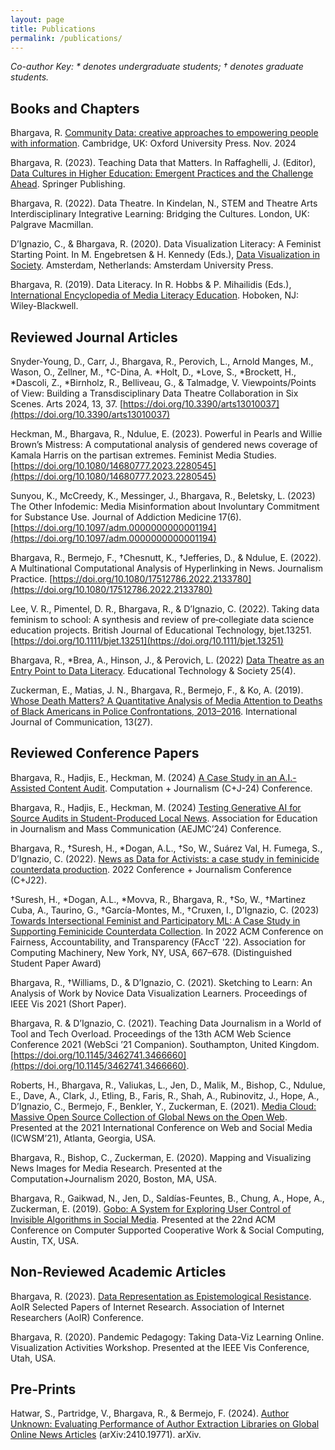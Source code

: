 ```yaml
---
layout: page
title: Publications
permalink: /publications/
---
```


_Co-author Key: * denotes undergraduate students; † denotes graduate students._

## Books and Chapters 

Bhargava, R. [Community Data: creative approaches to empowering people with information](https://global.oup.com/academic/product/community-data-9780198911630). Cambridge, UK: Oxford University Press. Nov. 2024 

Bhargava, R. (2023). Teaching Data that Matters. In Raffaghelli, J. (Editor), [Data Cultures in Higher Education: Emergent Practices and the Challenge Ahead](https://link.springer.com/book/10.1007/978-3-031-24193-2). Springer Publishing.

Bhargava, R. (2022). Data Theatre. In Kindelan, N., STEM and Theatre Arts Interdisciplinary Integrative Learning: Bridging the Cultures. London, UK: Palgrave Macmillan.

D’Ignazio, C., & Bhargava, R. (2020). Data Visualization Literacy: A Feminist Starting Point. In M. Engebretsen & H. Kennedy (Eds.), [Data Visualization in Society](https://www.aup.nl/en/book/9789463722902/data-visualization-in-society). Amsterdam, Netherlands: Amsterdam University Press.

Bhargava, R. (2019). Data Literacy. In R. Hobbs & P. Mihailidis (Eds.), [International Encyclopedia of Media Literacy Education](https://onlinelibrary.wiley.com/doi/book/10.1002/9781118978238). Hoboken, NJ: Wiley-Blackwell.

## Reviewed Journal Articles

Snyder-Young, D., Carr, J., Bhargava, R., Perovich, L., Arnold Manges, M., Wason, O., Zellner, M., †C-Dina, A. *Holt, D., *Love, S., *Brockett, H., *Dascoli, Z., *Birnholz, R., Belliveau, G., & Talmadge, V. Viewpoints/Points of View: Building a Transdisciplinary Data Theatre Collaboration in Six Scenes. Arts 2024, 13, 37. [https://doi.org/10.3390/arts13010037](https://doi.org/10.3390/arts13010037)

Heckman, M., Bhargava, R., Ndulue, E. (2023). Powerful in Pearls and Willie Brown’s Mistress: A computational analysis of gendered news coverage of Kamala Harris on the partisan extremes. Feminist Media Studies. [https://doi.org/10.1080/14680777.2023.2280545](https://doi.org/10.1080/14680777.2023.2280545)

Sunyou, K., McCreedy, K., Messinger, J., Bhargava, R., Beletsky, L. (2023) The Other Infodemic: Media Misinformation about Involuntary Commitment for Substance Use. Journal of Addiction Medicine 17(6). [https://doi.org/10.1097/adm.0000000000001194](https://doi.org/10.1097/adm.0000000000001194)

Bhargava, R., Bermejo, F., †Chesnutt, K., †Jefferies, D., & Ndulue, E. (2022). A Multinational Computational Analysis of Hyperlinking in News. Journalism Practice. [https://doi.org/10.1080/17512786.2022.2133780](https://doi.org/10.1080/17512786.2022.2133780)

Lee, V. R., Pimentel, D. R., Bhargava, R., & D’Ignazio, C. (2022). Taking data feminism to school: A synthesis and review of pre‐collegiate data science education projects. British Journal of Educational Technology, bjet.13251. [https://doi.org/10.1111/bjet.13251](https://doi.org/10.1111/bjet.13251)

Bhargava, R., *Brea, A., Hinson, J., & Perovich, L. (2022) [Data Theatre as an Entry Point to Data Literacy](https://www.j-ets.net/collection/published-issues/25_4). Educational Technology & Society 25(4). 

Zuckerman, E., Matias, J. N., Bhargava, R., Bermejo, F., & Ko, A. (2019). [Whose Death Matters? A Quantitative Analysis of Media Attention to Deaths of Black Americans in Police Confrontations, 2013–2016](https://ijoc.org/index.php/ijoc/article/view/8782). International Journal of Communication, 13(27).

## Reviewed Conference Papers

Bhargava, R., Hadjis, E., Heckman, M. (2024) [A Case Study in an A.I.-Assisted Content Audit](https://cplusj2024.github.io/papers/CJ_2024_paper_36.pdf). Computation + Journalism (C+J-24) Conference.

Bhargava, R., Hadjis, E., Heckman, M. (2024) [Testing Generative AI for Source Audits in Student-Produced Local News](http://doi.org/10.31235/osf.io/7hc2d). Association for Education in Journalism and Mass Communication (AEJMC’24) Conference. 

Bhargava, R., †Suresh, H., *Dogan, A.L., †So, W., Suárez Val, H. Fumega, S., D’Ignazio, C. (2022). [News as Data for Activists: a case study in feminicide counterdata production](https://api-web.dataplusfeminism.mit.edu/uploads/a1df3e3809e843c4a6a0d86e5b579889.pdf). 2022 Conference + Journalism Conference (C+J22).

†Suresh, H., *Dogan, A.L., *Movva, R., Bhargava, R., †So, W., †Martinez Cuba, A., Taurino, G., †García-Montes, M., †Cruxen, I., D’Ignazio, C. (2023) [Towards Intersectional Feminist and Participatory ML: A Case Study in Supporting Feminicide Counterdata Collection](https://dl.acm.org/doi/10.1145/3531146.3533132). In 2022 ACM Conference on Fairness, Accountability, and Transparency (FAccT '22). Association for Computing Machinery, New York, NY, USA, 667–678. (Distinguished Student Paper Award)

Bhargava, R., †Williams, D., & D’Ignazio, C. (2021). Sketching to Learn: An Analysis of Work by Novice Data Visualization Learners. Proceedings of IEEE Vis 2021 (Short Paper).

Bhargava, R. & D’Ignazio, C. (2021). Teaching Data Journalism in a World of Tool and Tech Overload. Proceedings of the 13th ACM Web Science Conference 2021 (WebSci ’21 Companion). Southampton, United Kingdom. [https://doi.org/10.1145/3462741.3466660](https://doi.org/10.1145/3462741.3466660).

Roberts, H., Bhargava, R., Valiukas, L., Jen, D., Malik, M., Bishop, C., Ndulue, E., Dave, A., Clark, J., Etling, B., Faris, R., Shah, A., Rubinovitz, J., Hope, A., D’Ignazio, C., Bermejo, F., Benkler, Y., Zuckerman, E. (2021). [Media Cloud: Massive Open Source Collection of Global News on the Open Web](https://arxiv.org/abs/2104.03702). Presented at the 2021 International Conference on Web and Social Media (ICWSM’21), Atlanta, Georgia, USA.

Bhargava, R., Bishop, C., Zuckerman, E. (2020). Mapping and Visualizing News Images for Media Research. Presented at the Computation+Journalism 2020, Boston, MA, USA.

Bhargava, R., Gaikwad, N., Jen, D., Saldías-Feuntes, B., Chung, A., Hope, A., Zuckerman, E. (2019). [Gobo: A System for Exploring User Control of Invisible Algorithms in Social Media](https://www.semanticscholar.org/paper/Gobo%3A-A-System-for-Exploring-User-Control-of-in-Bhargava-Chung/16b79ac8b287af4cefec5ae1c569afd34c3d8981). Presented at the 22nd ACM Conference on Computer Supported Cooperative Work & Social Computing, Austin, TX, USA.

## Non-Reviewed Academic Articles

Bhargava, R. (2023). [Data Representation as Epistemological Resistance](https://spir.aoir.org/ojs/index.php/spir/article/view/13396). AoIR Selected Papers of Internet Research. Association of Internet Researchers (AoIR) Conference.

Bhargava, R. (2020). Pandemic Pedagogy: Taking Data-Viz Learning Online. Visualization Activities Workshop. Presented at the IEEE Vis Conference, Utah, USA.

## Pre-Prints

Hatwar, S., Partridge, V., Bhargava, R., & Bermejo, F. (2024). [Author Unknown: Evaluating Performance of Author Extraction Libraries on Global Online News Articles](https://doi.org/10.48550/arXiv.2410.19771) (arXiv:2410.19771). arXiv. 

